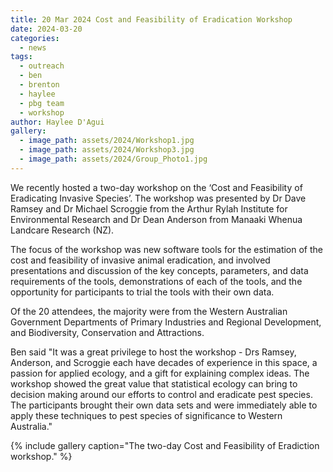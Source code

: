 ```yaml
---
title: 20 Mar 2024 Cost and Feasibility of Eradication Workshop
date: 2024-03-20
categories:
  - news
tags:
  - outreach
  - ben
  - brenton
  - haylee
  - pbg team
  - workshop
author: Haylee D'Agui
gallery:
  - image_path: assets/2024/Workshop1.jpg
  - image_path: assets/2024/Workshop3.jpg
  - image_path: assets/2024/Group_Photo1.jpg
---
```


We recently hosted a two-day workshop on the ‘Cost and Feasibility of Eradicating Invasive Species’. The workshop was presented by Dr Dave Ramsey and Dr Michael Scroggie from the Arthur Rylah Institute for Environmental Research and Dr Dean Anderson from Manaaki Whenua Landcare Research (NZ). 

The focus of the workshop was new software tools for the estimation of the cost and feasibility of invasive animal eradication, and involved presentations and discussion of the key concepts, parameters, and data requirements of the tools, demonstrations of each of the tools, and the opportunity for participants to trial the tools with their own data.
 
Of the 20 attendees, the majority were from the Western Australian Government Departments of Primary Industries and Regional Development, and Biodiversity, Conservation and Attractions.
 
Ben said "It was a great privilege to host the workshop - Drs Ramsey, Anderson, and Scroggie each have decades of experience in this space, a passion for applied ecology, and a gift for explaining complex ideas.  The workshop showed the great value that statistical ecology can bring to decision making around our efforts to control and eradicate pest species.  The participants brought their own data sets and were immediately able to apply these techniques to pest species of significance to Western Australia." 


{% include gallery caption="The two-day Cost and Feasibility of Eradiction workshop." %}